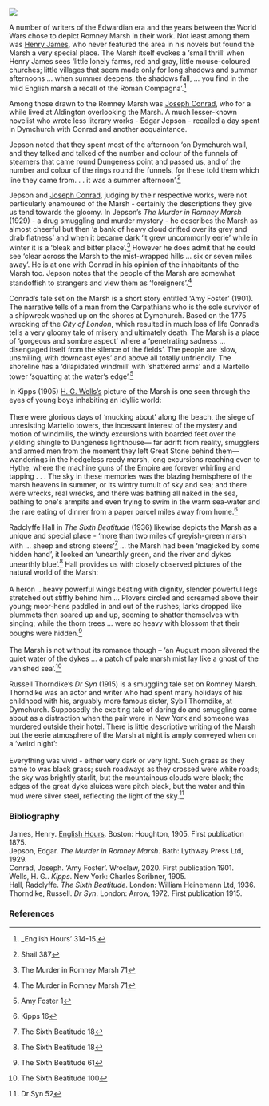 <a href="https://juncture-digital.org"><img src="https://juncture-digital.org/images/ve-button.png"></a>

<param ve-config title="Writers of Romney Marsh" author="Dr Pat Argar" layout="vtl" banner="https://upload.wikimedia.org/wikipedia/commons/c/c1/Charles_Sims--The_Sands_at_Dymchurch--c1920-2--Tate.jpg">
<param ve-entity eid="Q921173" aliases="Aldington">
<param ve-entity eid="Q2796278" aliases="Dymchurch">
<param ve-entity eid="Q911577" aliases="Dungeness">
<param ve-entity eid="Q1506093" aliases="Romney Marsh">

A number of writers of the Edwardian era and the years between the World Wars chose to depict Romney Marsh in their work. Not least among them was [Henry James](/19c/19c-jamesh-hever-castle), who never featured the area in his novels but found the Marsh a very special place. The Marsh itself evokes a ‘small thrill’ when Henry James sees ‘little lonely farms, red and gray, little mouse-coloured churches; little villages that seem made only for long shadows and summer afternoons … when summer deepens, the shadows fall, … you find in the mild English marsh a recall of the Roman Compagna’.[^ref1]  
<param ve-image url="https://upload.wikimedia.org/wikipedia/commons/7/7c/Harold_Gilman_-_Romney_Marsh_-_B1975.4.330_-_Yale_Center_for_British_Art.jpg" label="Romney Marsh" attribution="Harold Gilman, CC0, via Wikimedia Commons">

Among those drawn to the Romney Marsh was [Joseph Conrad](/19c/19c-conrad-biography), who for a while lived at Aldington overlooking the Marsh. A much lesser-known novelist who wrote less literary works - Edgar Jepson - recalled a day spent in Dymchurch with Conrad and another acquaintance.  
<param ve-map center="Q2796278" zoom="10">

Jepson noted that they spent most of the afternoon ‘on Dymchurch wall, and they talked and talked of the number and colour of the funnels of steamers that came round Dungeness point and passed us, and of the number and colour of the rings round the funnels, for these told them which line they came from. . .  it was a summer afternoon’.[^ref2]  
<param ve-image url="https://upload.wikimedia.org/wikipedia/commons/c/ca/Ordnance_Survey_Drawings_-_Dungeness%2C_Kent_%28OSD_104-2%29.jpg" label="Dungeness Point" attribution="British Library, OGL v1.0OGL v1.0, via Wikimedia Commons">

Jepson and [Joseph Conrad](/19c/19c-conrad-biography), judging by their respective works, were not particularly enamoured of the Marsh - certainly the descriptions they give us tend towards the gloomy. In Jepson’s _The Murder in Romney Marsh_ (1929) - a drug smuggling and murder mystery - he describes the Marsh as almost cheerful but then ‘a bank of heavy cloud drifted over its grey and drab flatness’ and when it became dark ‘it grew uncommonly eerie’ while in winter it is a  ‘bleak and bitter place’.[^ref3]   However he does admit that he could see ‘clear across the Marsh to the mist-wrapped  hills … six or seven miles away’. He is at one with Conrad in his opinion of the inhabitants of the Marsh too. Jepson notes that the people of the Marsh are somewhat standoffish to strangers and view them as ‘foreigners’.[^ref4]  
<param ve-image url="https://upload.wikimedia.org/wikipedia/commons/9/98/Harold_Gilman_-_Romney_Marsh_-_B1975.4.329_-_Yale_Center_for_British_Art.jpg" label="Romney Marsh" attribution="Harold Gilman, CC0, via Wikimedia Commons">

Conrad’s tale set on the Marsh is a short story entitled ‘Amy Foster’ (1901). The narrative tells of a man from the Carpathians who is the sole survivor of a shipwreck washed up on the shores at Dymchurch. Based on the 1775 wrecking of the _City of London_,  which resulted in much loss of life Conrad’s tells a very gloomy tale of misery and ultimately death. The Marsh is a place of ‘gorgeous and sombre aspect’ where  a ‘penetrating sadness … disengaged itself from the silence of the fields’. The people are ‘slow, unsmiling, with downcast eyes’ and above all totally unfriendly. The shoreline has a ‘dilapidated windmill’ with ‘shattered arms’ and a Martello tower ‘squatting at the water’s edge’.[^ref5] 
<param ve-image url="https://upload.wikimedia.org/wikipedia/commons/b/b1/New_Romney_Old_pre_1905.jpg" label="Old Mill, New Romney pre-1905" attribution="Valentine's, Dundee, Public domain, via Wikimedia Commons">

In Kipps (1905) [H. G.  Wells’s](/20c/20c-wellshg-biography) picture of the Marsh is one seen through the eyes of young boys inhabiting an idyllic world:
<br><br>
There were glorious days of ‘mucking about’ along the beach, the siege of unresisting Martello towers, the incessant interest of the mystery and motion of windmills, the windy excursions with boarded feet over the yielding shingle to Dungeness lighthouse— far adrift from reality, smugglers and armed men from the moment they left Great Stone behind them—wanderings in the hedgeless reedy marsh, long excursions reaching even to Hythe, where the machine guns of the Empire are forever whirling and tapping . . .  The sky in these memories was the blazing hemisphere of the marsh heavens in summer, or its wintry tumult of sky and sea; and there were wrecks, real wrecks, and there was bathing all naked in the sea, bathing to one's armpits and even trying to swim in the warm sea-water and the rare eating of dinner from a paper parcel miles away from home.[^ref6] 
<param ve-image url="https://upload.wikimedia.org/wikipedia/commons/e/e7/Dungeness_%28SER%29_station.jpg" label="Dungeness Station and Lighthouse" attribution="Shoesmith & Etheridge, Hastings, Public domain, via Wikimedia Commons">

Radclyffe Hall in _The Sixth Beatitude_ (1936) likewise depicts the Marsh as a unique and special place -  ‘more than two miles of  greyish-green marsh with … sheep and strong steers’[^ref7] … the Marsh had been ‘magicked by some hidden hand’, it looked an ‘unearthly green, and the river and dykes unearthly blue’.[^ref8]   Hall provides us with closely observed pictures of the natural world of the Marsh:
<br><br>
A heron …heavy powerful wings beating with dignity, slender powerful legs stretched out stiffly behind him … Plovers circled and screamed above their young; moor-hens paddled in and out of the rushes; larks dropped like plummets then soared up and up, seeming to shatter themselves with singing; while the thorn trees … were so heavy with blossom that their boughs were hidden.[^ref9]  
<br>
The Marsh is not without its romance though – ‘an August moon silvered the quiet water of the dykes … a patch of pale marsh mist lay like a ghost of the vanished sea’.[^ref10]   
<param ve-image url="https://upload.wikimedia.org/wikipedia/commons/e/ef/Fairfield_Church%2C_Romney_Marsh_-_geograph.org.uk_-_228870.jpg" label="Fairfield CHurch, Romney Marsh" attribution="Stephen Nunney / Fairfield Church, Romney Marsh" license="CC BY-SA 2.0">

Russell Thorndike’s _Dr Syn_ (1915)  is a smuggling tale set on Romney Marsh. Thorndike was an actor and writer who had spent many holidays of his childhood with his, arguably more famous sister, Sybil Thorndike, at Dymchurch. Supposedly the exciting tale of daring do and smuggling came about as a distraction when the pair were in New York and someone was murdered outside their hotel. There is little descriptive writing of the Marsh but the eerie atmosphere of the Marsh at night is amply conveyed when on a ‘weird night’:
<br><br>
Everything was vivid - either very dark or very light. Such grass as they came to was black grass; such roadways as they crossed were white roads; the sky was brightly starlit, but the mountainous clouds were black; the edges of the great dyke sluices were pitch black, but the water and thin mud were silver steel, reflecting the light of the sky.[^ref11]   
<param ve-image url="https://upload.wikimedia.org/wikipedia/commons/7/76/Doctor_Syn_1915_Doubleday_cover.png" label="Dr Syn" attribution="Doubleday Cover. Unknown author, Public domain, via Wikimedia Commons">
 
### Bibliography
James, Henry. [English Hours](https://archive.org/details/englishhours1905jame/page/n11/mode/2up). Boston: Houghton, 1905. First publication 1875.   
Jepson, Edgar. _The Murder in Romney Marsh_. Bath: Lythway Press Ltd, 1929.   
Conrad, Joseph. ‘Amy Foster’. Wroclaw, 2020. First publication 1901.   
Wells, H. G.. _Kipps_. New York: Charles Scribner, 1905.   
Hall, Radclyffe. _The Sixth Beatitude_. London: William Heinemann Ltd, 1936.   
Thorndike, Russell. _Dr Syn_. London: Arrow, 1972. First publication 1915.   

### References

[^ref1]: _English Hours’ 314-15.
[^ref2]: Shail 387
[^ref3]: The Murder in Romney Marsh 71
[^ref4]: The Murder in Romney Marsh 71
[^ref5]: Amy Foster 1
[^ref6]: Kipps 16
[^ref7]: The Sixth Beatitude 18
[^ref8]: The Sixth Beatitude 18 
[^ref9]: The Sixth Beatitude 61
[^ref10]: The Sixth Beatitude 100
[^ref11]: Dr Syn 52
